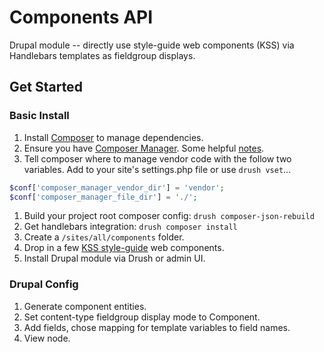 # Components API

Drupal module -- directly use style-guide web components (KSS) via Handlebars templates as fieldgroup displays.

## Get Started

### Basic Install
1. Install [Composer](https://getcomposer.org/doc/00-intro.md) to manage dependencies.
1. Ensure you have [Composer Manager](https://www.drupal.org/project/composer_manager). Some helpful [notes](https://www.drupal.org/node/2405805).
1. Tell composer where to manage vendor code with the follow two variables. Add to your site's settings.php file or use `drush vset`...
```php
$conf['composer_manager_vendor_dir'] = 'vendor';
$conf['composer_manager_file_dir'] = './';
```
1. Build your project root composer config: `drush composer-json-rebuild`
1. Get handlebars integration: `drush composer install`
1. Create a `/sites/all/components` folder.
1. Drop in a few [KSS style-guide](http://warpspire.com/kss) web components.
1. Install Drupal module via Drush or admin UI.

### Drupal Config
1. Generate component entities.
1. Set content-type fieldgroup display mode to Component.
1. Add fields, chose mapping for template variables to field names.
1. View node.
